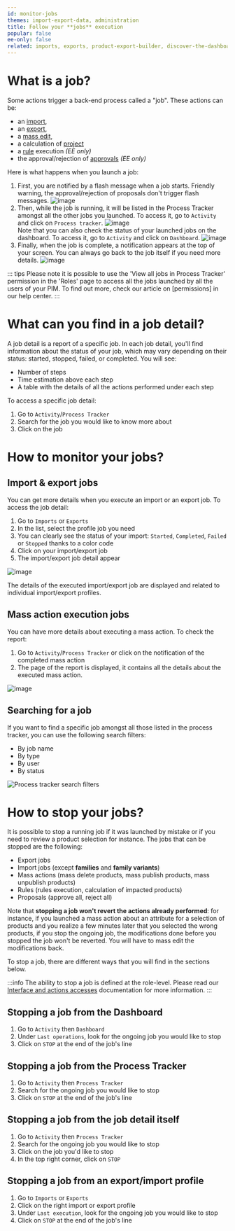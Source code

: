 ```yaml
---
id: monitor-jobs
themes: import-export-data, administration
title: Follow your **jobs** execution
popular: false
ee-only: false
related: imports, exports, product-export-builder, discover-the-dashboard, what-is-a-rule, what-is-a-project, product-mass-actions
---
```


# What is a job?

Some actions trigger a back-end process called a "job". These actions can be:
- an [import](imports.html),
- an [export](exports.html),
- a [mass edit](product-mass-actions.html),
- a calculation of [project](what-is-a-project.html)
- a [rule](what-is-a-rule.html) execution _(EE only)_
- the approval/rejection of [approvals](proposals-workflow.html) _(EE only)_

Here is what happens when you launch a job:

1.  First, you are notified by a flash message when a job starts. Friendly warning, the approval/rejection of proposals don't trigger flash messages. 
![image](../img/Settings_Calculation1.png)
1. Then, while the job is running, it will be listed in the Process Tracker amongst all the other jobs you launched. To access it, go to `Activity` and click on `Process tracker`.
![image](../img/Settings_Calculation3.png)  
Note that you can also check the status of your launched jobs on the dashboard. To access it, go to `Activity` and click on `Dashboard`.
![image](../img/Dashboard_Calculation4.png)
1.  Finally, when the job is complete, a notification appears at the top of your screen. You can always go back to the job itself if you need more details.
![image](../img/Settings_Calculation2.png)

::: tips
Please note it is possible to use the 'View all jobs in Process Tracker' permission in the 'Roles' page to access all the jobs launched by all the users of your PIM. To find out more, check our article on [permissions] in our help center. 
:::

# What can you find in a job detail?

A job detail is a report of a specific job.
In each job detail, you'll find information about the status of your job, which may vary depending on their status: started, stopped, failed, or completed. You will see:
* Number of steps
* Time estimation above each step
* A table with the details of all the actions performed under each step


To access a specific job detail:
1.  Go to `Activity`/`Process Tracker`
1.  Search for the job you would like to know more about
1.  Click on the job

# How to monitor your jobs?
## Import & export jobs

You can get more details when you execute an import or an export job. To access the job detail:
1.  Go to `Imports` or `Exports`
1. In the list, select the profile job you need
1.  You can clearly see the status of your import: `Started`, `Completed`, `Failed` or `Stopped` thanks to a color code
1.  Click on your import/export job
1.  The import/export job detail appear

![image](../img/Exports_Calculation5.png)

The details of the executed import/export job are displayed and related to individual import/export profiles.

## Mass action execution jobs

You can have more details about executing a mass action. To check the report:
1.  Go to `Activity`/`Process Tracker` or click on the notification of the completed mass action
1.  The page of the report is displayed, it contains all the details about the executed mass action.

![image](../img/Dashboard_Calculation6.png)

## Searching for a job

If you want to find a specific job amongst all those listed in the process tracker, you can use the following search filters:
- By job name
- By type
- By user
- By status

![Process tracker search filters](../img/Exports_Process-Tracker-search-filters.png)

# How to stop your jobs?

It is possible to stop a running job if it was launched by mistake or if you need to review a product selection for instance. The jobs that can be stopped are the following:
* Export jobs
* Import jobs (except **families** and **family variants**)
* Mass actions (mass delete products, mass publish products, mass unpublish products)
* Rules (rules execution, calculation of impacted products)
* Proposals (approve all, reject all)

Note that **stopping a job won't revert the actions already performed**: for instance, if you launched a mass action about an attribute for a selection of products and you realize a few minutes later that you selected the wrong products, if you stop the ongoing job, the modifications done before you stopped the job won't be reverted. You will have to mass edit the modifications back.

To stop a job, there are different ways that you will find in the sections below.

:::info
The ability to stop a job is defined at the role-level. Please read our [Interface and actions accesses](manage-the-interface-and-actions-accesses.html#rights-on-system-pages) documentation for more information.
:::

## Stopping a job from the Dashboard

1.  Go to `Activity` then `Dashboard`
1.  Under `Last operations`, look for the ongoing job you would like to stop
1.  Click on `STOP` at the end of the job's line

## Stopping a job from the Process Tracker

1.  Go to `Activity` then `Process Tracker`
1.  Search for the ongoing job you would like to stop
1.  Click on `STOP` at the end of the job's line

## Stopping a job from the job detail itself

1.  Go to `Activity` then `Process Tracker`
1.  Search for the ongoing job you would like to stop
1.  Click on the job you'd like to stop
1.  In the top right corner, click on `STOP`

## Stopping a job from an export/import profile

1.  Go to `Imports` or `Exports`
1.  Click on the right import or export profile
1.  Under `Last execution`, look for the ongoing job you would like to stop
1.  Click on `STOP` at the end of the job's line
